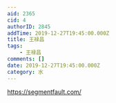 ```yaml
---
aid: 2365
cid: 4
authorID: 2845
addTime: 2019-12-27T19:45:00.000Z
title: 王禄昌
tags:
    - 王禄昌
comments: []
date: 2019-12-27T19:45:00.000Z
category: 水
---
```


https://segmentfault.com/

